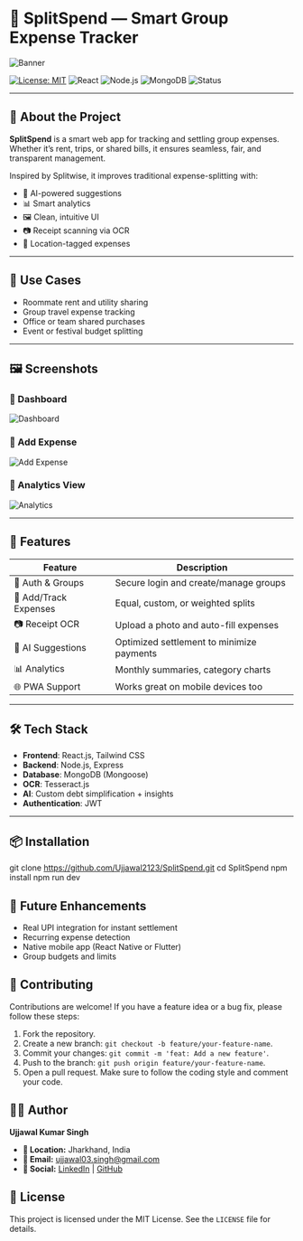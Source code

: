 # 💸 SplitSpend — Smart Group Expense Tracker

![Banner](https://via.placeholder.com/1200x300?text=SplitSpend+-+Smart+Expense+Sharing)

[![License: MIT](https://img.shields.io/badge/License-MIT-blue.svg)](LICENSE)
![React](https://img.shields.io/badge/Frontend-React-blue?logo=react)
![Node.js](https://img.shields.io/badge/Backend-Node.js-green?logo=node.js)
![MongoDB](https://img.shields.io/badge/Database-MongoDB-brightgreen?logo=mongodb)
![Status](https://img.shields.io/badge/status-In%20Progress-yellow)

---

## 📌 About the Project

**SplitSpend** is a smart web app for tracking and settling group expenses. Whether it’s rent, trips, or shared bills, it ensures seamless, fair, and transparent management.

Inspired by Splitwise, it improves traditional expense-splitting with:
- 🤖 AI-powered suggestions
- 📊 Smart analytics
- 🖼️ Clean, intuitive UI
- 📷 Receipt scanning via OCR
- 📍 Location-tagged expenses

---

## 🎯 Use Cases

- Roommate rent and utility sharing
- Group travel expense tracking
- Office or team shared purchases
- Event or festival budget splitting

---

## 🖼️ Screenshots

### 🔹 Dashboard

![Dashboard](https://via.placeholder.com/900x500?text=Dashboard+with+expense+summary)

### 🔹 Add Expense

![Add Expense](https://via.placeholder.com/900x500?text=Add+New+Expense+Form)

### 🔹 Analytics View

![Analytics](https://via.placeholder.com/900x500?text=Spending+Charts+%26+Insights)

---

## 🚀 Features

| Feature | Description |
|--------|-------------|
| 🔐 Auth & Groups | Secure login and create/manage groups |
| 📄 Add/Track Expenses | Equal, custom, or weighted splits |
| 📷 Receipt OCR | Upload a photo and auto-fill expenses |
| 🧠 AI Suggestions | Optimized settlement to minimize payments |
| 📊 Analytics | Monthly summaries, category charts |
| 🌐 PWA Support | Works great on mobile devices too |

---

## 🛠️ Tech Stack

- **Frontend**: React.js, Tailwind CSS
- **Backend**: Node.js, Express
- **Database**: MongoDB (Mongoose)
- **OCR**: Tesseract.js
- **AI**: Custom debt simplification + insights
- **Authentication**: JWT

---

## 📦 Installation

git clone https://github.com/Ujjawal2123/SplitSpend.git
cd SplitSpend
npm install
npm run dev

## 🌟 Future Enhancements
* Real UPI integration for instant settlement
* Recurring expense detection
* Native mobile app (React Native or Flutter)
* Group budgets and limits

## 🤝 Contributing
Contributions are welcome! If you have a feature idea or a bug fix, please follow these steps:
1.  Fork the repository.
2.  Create a new branch: `git checkout -b feature/your-feature-name`.
3.  Commit your changes: `git commit -m 'feat: Add a new feature'`.
4.  Push to the branch: `git push origin feature/your-feature-name`.
5.  Open a pull request.
Make sure to follow the coding style and comment your code.

## 👨‍💻 Author
**Ujjawal Kumar Singh**
* **📍 Location:** Jharkhand, India
* **📧 Email:** ujjawal03.singh@gmail.com
* **🔗 Social:** [LinkedIn](https://www.linkedin.com/in/your-profile) | [GitHub](https://github.com/your-profile)

## 📄 License
This project is licensed under the MIT License. See the `LICENSE` file for details.
